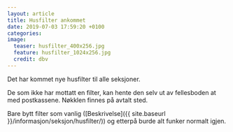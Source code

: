 ```yaml
---
layout: article
title: Husfilter ankommet
date: 2019-07-03 17:59:20 +0100
categories: 
image: 
  teaser: husfilter_400x256.jpg
  feature: husfilter_1024x256.jpg
  credit: dbv
---
```

Det har kommet nye husfilter til alle seksjoner.

De som ikke har mottatt en filter, kan hente den selv ut av fellesboden at med postkassene.
Nøkklen finnes på avtalt sted.

Bare bytt filter som vanlig ([Beskrivelse]({{ site.baseurl }}/informasjon/seksjon/husfilter/)) og etterpå burde alt funker normalt igjen.
